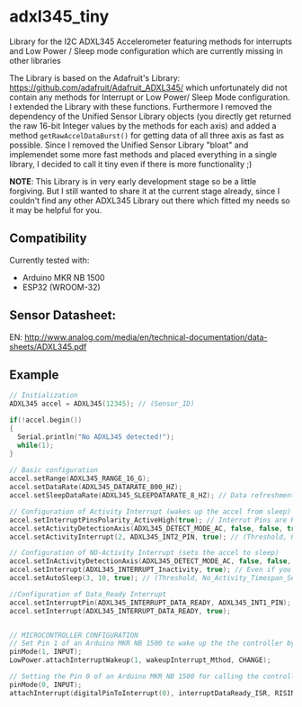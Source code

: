 # adxl345_tiny
Library for the I2C ADXL345 Accelerometer featuring methods for interrupts and Low Power / Sleep mode configuration which are currently missing in other libraries

The Library is based on the Adafruit's Library: https://github.com/adafruit/Adafruit_ADXL345/
which unfortunately did not contain any methods for Interrupt or Low Power/ Sleep Mode configuration. I extended the Library with these functions. 
Furthermore I removed the dependency of the Unified Sensor Library objects (you directly get returned the raw 16-bit Integer values by the methods for each axis) and added a method `getRawAccelDataBurst()` for getting data of all three axis as fast as possible. Since I removed the Unified Sensor Library "bloat" and implemendet some more fast methods and placed everything in a single library, I decided to call it tiny even if there is more functionality ;)

__NOTE__: This Library is in very early development stage so be a little forgiving. But I still wanted to share it at the current stage already, since I couldn't find any other ADXL345 Library out there which fitted my needs so it may be helpful for you.

## Compatibility
Currently tested with:
- Arduino MKR NB 1500
- ESP32 (WROOM-32)

## Sensor Datasheet:
EN: http://www.analog.com/media/en/technical-documentation/data-sheets/ADXL345.pdf

## Example
```c++
// Initialization
ADXL345 accel = ADXL345(12345); // (Sensor_ID)

if(!accel.begin())
{
  Serial.println("No ADXL345 detected!");
  while(1); 
}
  
// Basic configuration
accel.setRange(ADXL345_RANGE_16_G); 
accel.setDataRate(ADXL345_DATARATE_800_HZ);
accel.setSleepDataRate(ADXL345_SLEEPDATARATE_8_HZ); // Data refreshment / sample rate used during sleep. 8 Hz is max.

// Configuration of Activity Interrupt (wakes up the accel from sleep)
accel.setInterruptPinsPolarity_ActiveHigh(true); // Interrut Pins are HI when interrupt is fired (default)
accel.setActivityDetectionAxis(ADXL345_DETECT_MODE_AC, false, false, true); // (MODE, x_axis, y_axis, z_axis) Sets the axes which should be watched for exceeding specified limit for event triggering
accel.setActivityInterrupt(2, ADXL345_INT2_PIN, true); // (Threshold, Pin, Active) Enables/disables interrupt/event and sets the threshold and the Pin on which interrupt is fired

// Configuration of NO-Activity Interrupt (sets the accel to sleep)
accel.setInActivityDetectionAxis(ADXL345_DETECT_MODE_AC, false, false, true); // Configuration of which axes should be watched
accel.setInterrupt(ADXL345_INTERRUPT_Inactivity, true); // Even if you don't want to fire a interrupt when going to sleep, you have to configure (and firing one) on one of the interrupt pins. (Interrupt is fired on the default Pin1, you can configure the interrupt to fire on an different using setInterruptPin)
accel.setAutoSleep(3, 10, true); // (Threshold, No_Activity_Timespan_Seconds, Active)

//Configuration of Data_Ready Interrupt
accel.setInterruptPin(ADXL345_INTERRUPT_DATA_READY, ADXL345_INT1_PIN);
accel.setInterrupt(ADXL345_INTERRUPT_DATA_READY, true);


// MICROCONTROLLER CONFIGURATION
// Set Pin 1 of an Arduino MKR NB 1500 to wake up the the controller by Interrupt sent by ADXL345 
pinMode(1, INPUT);
LowPower.attachInterruptWakeup(1, wakeupInterrupt_Mthod, CHANGE);

// Setting the Pin 0 of an Arduino MKR NB 1500 for calling the controller's ISR whenever ADXL345 Data_Ready Interrupt respectively an interrupt on the configured Pin is received.
pinMode(0, INPUT);
attachInterrupt(digitalPinToInterrupt(0), interruptDataReady_ISR, RISING);
```
